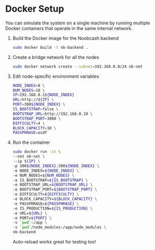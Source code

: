 # Docker Setup

You can simulate the system on a single machine by running multiple Docker containers that operate in the same internal network.

1. Build the Docker image for the Noobcash backend
    ```sh
    sudo docker build -t nb-backend .
    ```

2. Create a bridge network for all the nodes
    ```sh
    sudo docker network create --subnet=192.168.0.0/24 nb-net
    ```

3. Edit node-specific environment variables
    ```sh
    NODE_INDEX=8 \
    NUM_NODES=10 \
    IP=192.168.0.1${NODE_INDEX}
    URL=http://${IP} \
    PORT=300${NODE_INDEX} \
    IS_BOOTSTRAP=false \
    BOOTSTRAP_URL=http://192.168.0.10 \
    BOOTSTRAP_PORT=3000 \
    DIFFICULTY=4 \
    BLOCK_CAPACITY=10 \
    PASSPHRASE=asdf
    ```

4. Run the container
    ```sh
    sudo docker run -it \
    --net nb-net \
    --ip ${IP} \
    -p 300${NODE_INDEX}:300${NODE_INDEX} \
    -e NODE_INDEX=${NODE_INDEX} \
    -e NUM_NODES=${NUM_NODES} \
    -e IS_BOOTSTRAP=${IS_BOOTSTRAP} \
    -e BOOTSTRAP_URL=${BOOTSTRAP_URL} \
    -e BOOTSTRAP_PORT=${BOOTSTRAP_PORT} \
    -e DIFFICULTY=${DIFFICULTY} \
    -e BLOCK_CAPACITY=${BLOCK_CAPACITY} \
    -e PASSPHRASE=${PASSPHRASE} \
    -e IS_PRODUCTION=${IS_PRODUCTION} \
    -e URL=${URL} \
    -e PORT=${PORT} \
    -v `pwd`:/app \
    -v `pwd`/node_modules:/app/node_modules \
    nb-backend
    ```
    Auto-reload works great for testing too!